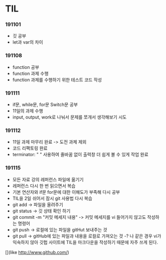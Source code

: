 # TIL

### 191101
* 깃 공부
* let과 var의 차이

### 191108
* function 공부
* function 과제 수행
* function 과제를 수행하기 위한 테스트 코드 작성

### 191111
* if문, while문, for문 Switch문 공부
* 11일의 과제 수행
* input, output, work로 나눠서 문제를 쪼개서 생각해보기 시도

### 191112
* 11일 과제 마무리 완료 -> 도전 과제 제외
* 코드 리팩토링 완료
* terminator: " " 사용하여 줄바꿈 없이 출력창 더 쉽게 볼 수 있게 작업 완료

### 191115
* 모든 자료 강의 레퍼런스 파일에 옮기기
* 레퍼런스 다시 한 번 읽으면서 복습
* 기본 연산자와 if문 for문에 대한 이해도가 부족해 다시 공부
* TIL을 2일 쉬어서 잠시 git 사용법 다시 복습
* git add -> 파일을 올려주기 
* git status -> 깃 상태 확인 하기 
* git commit -m "커밋 메세지 내용" -> 커밋 메세지를 vi 들어가지 않고도 작성하는 명령어
* git push -> 로컬에 있는 파일을 gitHut 보내주는 것
* git pull -> gitHub에 있는 파일과 내용을 로컬로 가져오는 것 -? 나 같은 경우 vi가 익숙하지 않아 깃헙 사이트에 TIL을 마크다운을 작성하기 때문에 자주 쓰게 된다.

[](like http://www.github.com/)
